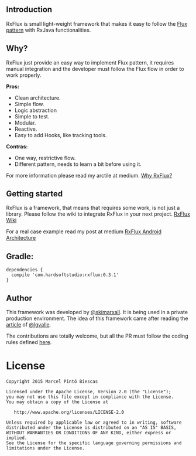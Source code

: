 ## Introduction
RxFlux is small light-weight framework that makes it easy to follow the [Flux pattern](https://facebook.github.io/flux/docs/overview.html) with RxJava functionalities.

## Why?

RxFlux just provide an easy way to implement Flux pattern, it requires manual integration and the developer must follow the Flux flow in order to work properly.

**Pros:**
* Clean architecture.
* Simple flow.
* Logic abstraction
* Simple to test.
* Modular.
* Reactive.
* Easy to add Hooks, like tracking tools. 

**Contras:**
* One way, restrictive flow.
* Different pattern, needs to learn a bit before using it.

For more information please read my arctile at medium. [Why RxFlux?](https://medium.com/swlh/why-rxflux-5b687f062709#.ir5uztnkz)

## Getting started

RxFlux is a framework, that means that requires some work, is not just a library. Please follow the wiki to integrate RxFlux in your next project. [RxFlux Wiki](https://github.com/skimarxall/RxFlux/wiki)

For a real case example read my post at medium [RxFlux Android Architecture](https://medium.com/swlh/rxflux-android-architecture-94f77c857aa2#.u0bwu76i9)

## Gradle:
```
dependencies {
  compile 'com.hardsoftstudio:rxflux:0.3.1'
}
```


## Author
This framework was developed by [@skimarxall](https://github.com/skimarxall). It is being used in a private production environment. The idea of this framework came after reading the [article](http://lgvalle.xyz/2015/08/04/flux-architecture/) of [@lgvalle](https://github.com/lgvalle). 

The contributions are totally welcome, but all the PR must follow the coding rules defined [here](https://github.com/square/java-code-styles/blob/master/configs/codestyles/SquareAndroid.xml).


License
=======

    Copyright 2015 Marcel Pintó Biescas

    Licensed under the Apache License, Version 2.0 (the "License");
    you may not use this file except in compliance with the License.
    You may obtain a copy of the License at

       http://www.apache.org/licenses/LICENSE-2.0

    Unless required by applicable law or agreed to in writing, software
    distributed under the License is distributed on an "AS IS" BASIS,
    WITHOUT WARRANTIES OR CONDITIONS OF ANY KIND, either express or implied.
    See the License for the specific language governing permissions and
    limitations under the License.
